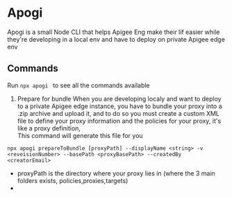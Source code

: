 # Apogi
Apogi is a small Node CLI that helps Apigee Eng make their lif easier while they're developing
in a local env and have to deploy on private Apigee edge env

## Commands
Run ```npx apogi ``` to see all the commands available

1. Prepare for bundle
   When you are developing localy and want to deploy to a private Apigee edge instance, you have to bundle your proxy into a .zip archive and upload it, and to do so you must create a custom XML file to define your proxy information and  the policies for your proxy, it's like a proxy definition,   
This command will generate this file for you     
```
npx apogi prepareToBundle [proxyPath] --displayName <string> -v <reveisionNumber> --basePath <proxyBasePath> --createdBy <creatorEmail>
```
- proxyPath is the directory where your proxy lies in (where the 3 main folders exists, policies,proxies,targets)
-


